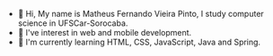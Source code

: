 - 👋 Hi, My name is Matheus Fernando Vieira Pinto, I study computer science in UFSCar-Sorocaba.
- 👀 I've interest in web and mobile development.
- 🌱 I'm currently learning HTML, CSS, JavaScript, Java and Spring.
